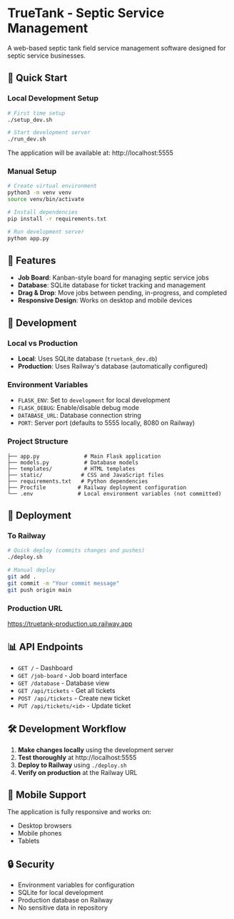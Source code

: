 # TrueTank - Septic Service Management

A web-based septic tank field service management software designed for septic service businesses.

## 🚀 Quick Start

### Local Development Setup
```bash
# First time setup
./setup_dev.sh

# Start development server
./run_dev.sh
```

The application will be available at: http://localhost:5555

### Manual Setup
```bash
# Create virtual environment
python3 -m venv venv
source venv/bin/activate

# Install dependencies
pip install -r requirements.txt

# Run development server
python app.py
```

## 🎯 Features

- **Job Board**: Kanban-style board for managing septic service jobs
- **Database**: SQLite database for ticket tracking and management
- **Drag & Drop**: Move jobs between pending, in-progress, and completed
- **Responsive Design**: Works on desktop and mobile devices

## 🔧 Development

### Local vs Production
- **Local**: Uses SQLite database (`truetank_dev.db`)
- **Production**: Uses Railway's database (automatically configured)

### Environment Variables
- `FLASK_ENV`: Set to `development` for local development
- `FLASK_DEBUG`: Enable/disable debug mode
- `DATABASE_URL`: Database connection string
- `PORT`: Server port (defaults to 5555 locally, 8080 on Railway)

### Project Structure
```
├── app.py              # Main Flask application
├── models.py           # Database models
├── templates/          # HTML templates
├── static/            # CSS and JavaScript files
├── requirements.txt   # Python dependencies
├── Procfile          # Railway deployment configuration
└── .env              # Local environment variables (not committed)
```

## 🚢 Deployment

### To Railway
```bash
# Quick deploy (commits changes and pushes)
./deploy.sh

# Manual deploy
git add .
git commit -m "Your commit message"
git push origin main
```

### Production URL
https://truetank-production.up.railway.app

## 📊 API Endpoints

- `GET /` - Dashboard
- `GET /job-board` - Job board interface
- `GET /database` - Database view
- `GET /api/tickets` - Get all tickets
- `POST /api/tickets` - Create new ticket
- `PUT /api/tickets/<id>` - Update ticket

## 🛠️ Development Workflow

1. **Make changes locally** using the development server
2. **Test thoroughly** at http://localhost:5555
3. **Deploy to Railway** using `./deploy.sh`
4. **Verify on production** at the Railway URL

## 📱 Mobile Support

The application is fully responsive and works on:
- Desktop browsers
- Mobile phones
- Tablets

## 🔒 Security

- Environment variables for configuration
- SQLite for local development
- Production database on Railway
- No sensitive data in repository